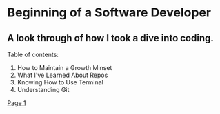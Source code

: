 # Beginning of a Software Developer
## A look through of how I took a dive into coding.
Table of contents:
1. How to Maintain a Growth Minset
2. What I've Learned About Repos                                                                                        
3. Knowing How to Use Terminal
4. Understanding Git



[Page 1](https://michaelcurry99.github.io/Growth.github.io/)
